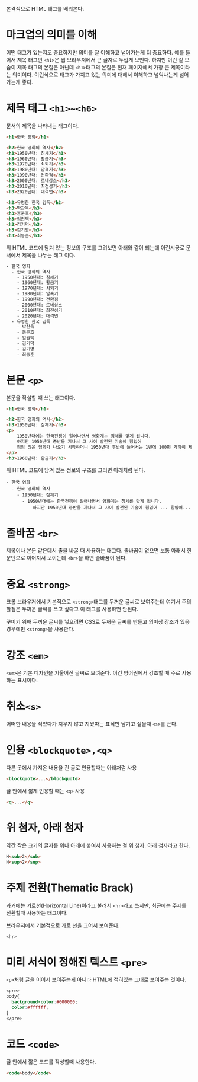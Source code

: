본격적으로 HTML 태그를 배워본다.
# 마크업의 의미를 이해
어떤 태그가 있는지도 중요하지만 의미를 잘 이해하고 넘어가는게 더 중요하다. 예를 들어서 제목 태그인 `<h1>`은 웹 브라우저에서 큰 글자로 두껍게 보인다. 하지만 이런 겉 모습이 제목 태그의 본질은 아닌데 `<h1>`태그의 본질은 현재 페이지에서 가장 큰 제목이라는 의미이다. 이런식으로 태그가 가지고 있는 의미에 대해서 이해하고 넘억나는게 넘어가는게 좋다.

# 제목 태그 `<h1>~<h6>`
문서의 제목을 나타내는 태그이다.
```html
<h1>한국 영화</h1>

<h2>한국 영화의 역사</h2>
<h3>1950년대: 침체기</h3>
<h3>1960년대: 황금기</h3>
<h3>1970년대: 쇠퇴기</h3>
<h3>1980년대: 암흑기</h3>
<h3>1990년대: 전환점</h3>
<h3>2000년대: 르네상스</h3>
<h3>2010년대: 최전성기</h3>
<h3>2020년대: 대격변</h3>

<h2>유명한 한국 감독</h2>
<h3>박찬욱</h3>
<h3>봉준호</h3>
<h3>임권택</h3>
<h3>김기덕</h3>
<h3>김기영</h3>
<h3>최동훈</h3>
```
위 HTML 코드에 담겨 있는 정보의 구조를 그려보면 아래와 같이 되는데 이런시긍로 문서에서 제목을 나누는 태그 이다.
```html
- 한국 영화
  - 한국 영화의 역사
    - 1950년대: 침체기
    - 1960년대: 황금기
    - 1970년대: 쇠퇴기
    - 1980년대: 암흑기
    - 1990년대: 전환점
    - 2000년대: 르네상스
    - 2010년대: 최전성기
    - 2020년대: 대격변
  - 유명한 한국 감독
    - 박찬욱
    - 봉준호
    - 임권택
    - 김기덕
    - 김기영
    - 최동훈
```
# 본문 `<p>`
본문을 작설할 때 쓰는 태그이다.
```html
<h1>한국 영화</h1>

<h2>한국 영화의 역사</h2>
<h3>1950년대: 침체기</h3>
<p>
    1950년대에는 한국전쟁이 일어나면서 영화계는 침체를 맞게 됩니다.
    하지만 1950년대 중반을 지나서 그 사이 발전된 기술에 힘입어
    점점 많은 영화가 나오기 시작하더니 1950년대 후반에 들어서는 1년에 100편 가까이 제작되었습니다.
</p>
<h3>1960년대: 황금기</h3>
```
위 HTML 코드에 담겨 있는 정보의 구조를 그리면 아래처럼 된다.
```
- 한국 영화
  - 한국 영화의 역사
    - 1950년대: 침체기
      - 1950년대에는 한국전쟁이 일어나면서 영화계는 침체를 맞게 됩니다.
          하지만 1950년대 중반을 지나서 그 사이 발전된 기술에 힘입어 ... 힘입어...
```
  
# 줄바꿈 `<br>`
제목이나 본문 같은데서 줄을 바꿀 때 사용하는 태그다. 줄바꿈이 없으면 보통 아래서 한문단으로 이어져서 보이는데 `<br>`을 하면 줄바꿈이 된다.

# 중요 `<strong>`
크롬 브라우저에서 기본적으로 `<strong>`태그를 두꺼운 글씨로 보여주는데 여기서 주의할점은 두꺼운 글씨를 쓰고 싶다고  이 태그를 사용하면 안된다.

꾸미기 위해 두꺼운 글씨를 넣으려면 CSS로 두꺼운 글씨를 만들고 의미상 강조가 있응 경우에만 `<strong>`을 사용한다.

# 강조 `<em>`
`<em>`은 기본 디자인을 기울어진 글씨로 보여준다. 이건 영어권에서 강조할 때 주로 사용하는 표시이다.

# 취소`<s>`
어떠한 내용을 적었다가 지우지 않고 지웠따는 표식만 남기고 싶을때 `<s>`를 쓴다.

# 인용 `<blockquote>,<q>`
다른 곳에서 가져온 내용을 긴 글로 인용할때는 아래처럼 사용
```html
<blockquote>...</blockquote>
```
글 안에서 짧게 인용할 때는 `<q>` 사용
```html
<q>...</q>
```
# 위 첨자, 아래 첨자
약간 작은 크기의 글자를 위나 아래에 붙여서 사용하는 걸 위 첨자. 아래 첨자라고 한다. 
```html
H<sub>2</sub>
H<sup>2</sup>
```
# 주제 전환(Thematic Brack)
과거에는 가로선(Horizontal Line)이라고 불러서 `<hr>`라고 쓰지만, 최근에는 주제를 전환할때 사용하는 태그이다.

브라우저에서 기본적으로 가로 선을 그어서 보여준다.
```css
<hr>
```
# 미리 서식이 정해진 텍스트 `<pre>`
`<p>`처럼 글을 이어서 보여주는게 아니라 HTML에 적혀있는 그대로 보여주는 것이다.
```css
<pre>
body{
  background-color:#000000;
  color:#ffffff;
}
</pre>
```
# 코드 `<code>`
글 안에서 짧은 코드를 작성할때 사용한다.
```html
<code>body</code>














